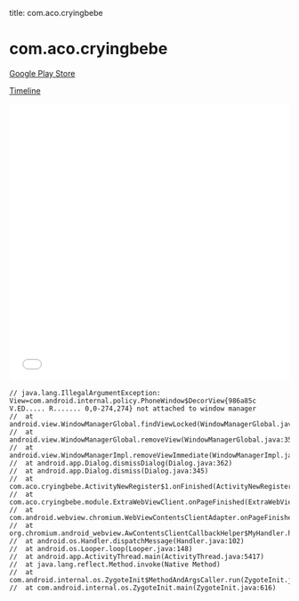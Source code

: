 title: com.aco.cryingbebe

# com.aco.cryingbebe

[Google Play Store](https://play.google.com/store/apps/details?id=com.aco.cryingbebe)

[Timeline](./vis-timeline.html)

<iframe src="./vis-timeline.html" width="100%" height="500px" style="border:none;"></iframe>

```
// java.lang.IllegalArgumentException: View=com.android.internal.policy.PhoneWindow$DecorView{986a85c V.ED..... R....... 0,0-274,274} not attached to window manager
// 	at android.view.WindowManagerGlobal.findViewLocked(WindowManagerGlobal.java:424)
// 	at android.view.WindowManagerGlobal.removeView(WindowManagerGlobal.java:350)
// 	at android.view.WindowManagerImpl.removeViewImmediate(WindowManagerImpl.java:116)
// 	at android.app.Dialog.dismissDialog(Dialog.java:362)
// 	at android.app.Dialog.dismiss(Dialog.java:345)
// 	at com.aco.cryingbebe.ActivityNewRegister$1.onFinished(ActivityNewRegister.java:193)
// 	at com.aco.cryingbebe.module.ExtraWebViewClient.onPageFinished(ExtraWebViewClient.java:66)
// 	at com.android.webview.chromium.WebViewContentsClientAdapter.onPageFinished(WebViewContentsClientAdapter.java:224)
// 	at org.chromium.android_webview.AwContentsClientCallbackHelper$MyHandler.handleMessage(AwContentsClientCallbackHelper.java:72)
// 	at android.os.Handler.dispatchMessage(Handler.java:102)
// 	at android.os.Looper.loop(Looper.java:148)
// 	at android.app.ActivityThread.main(ActivityThread.java:5417)
// 	at java.lang.reflect.Method.invoke(Native Method)
// 	at com.android.internal.os.ZygoteInit$MethodAndArgsCaller.run(ZygoteInit.java:726)
// 	at com.android.internal.os.ZygoteInit.main(ZygoteInit.java:616)

```



